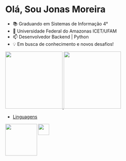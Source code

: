 # Olá, Sou Jonas Moreira

- 📚 Graduando em Sistemas de Informação 4°
- 🌱 Universidade Federal do Amazonas ICET/UFAM
- 📫 Desenvolvedor Backend | Python 
- 💡 Em busca de conhecimento e novos desafios!

  
<div>
  <align = "centro">
  <a href="https://github.com/JonasMoreira5">
  <img height="180em" src="https://github-readme-stats.vercel.app/api?username=JonasMoreira5&show_icons=true&theme=dark&include_all_commits=true&count_private=true"/>
  <img height="180em" src="https://github-readme-stats.vercel.app/api/top-langs/?username=JonasMoreira5&layout=compact&langs_count=7&theme=dark"/>

  - Linguagens
</div>  
    <link rel="stylesheet" href="https://cdn.jsdelivr.net/gh/devicons/devicon@master/devicon.min.css">
    <img align="center" height="35" width="35" src="https://icongr.am/devicon/c-original.svg?size=148&color=currentColor">
    <img align="left" height="100" width="100" src="https://icongr.am/devicon/python-original-wordmark.svg?size=148&color=currentColor">
    